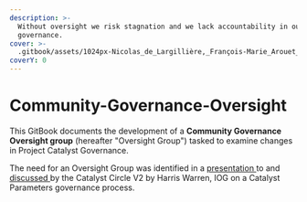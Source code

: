 ```yaml
---
description: >-
  Without oversight we risk stagnation and we lack accountability in our
  governance.
cover: >-
  .gitbook/assets/1024px-Nicolas_de_Largillière,_François-Marie_Arouet_dit_Voltaire_adjusted.png
coverY: 0
---
```


# Community-Governance-Oversight

This GitBook documents the development of a **Community Governance Oversight group** (hereafter "Oversight Group") tasked to examine changes in Project Catalyst Governance.

The need for an Oversight Group was identified in a [presentation ](https://quality-assurance-dao.gitbook.io/catalyst-circle-oversight-v2/meetings/meeting-2-november-25th-2021#presentation-slides)to and [discussed ](https://quality-assurance-dao.gitbook.io/catalyst-circle-oversight-v2/meetings/meeting-2-november-25th-2021#harris-warren-presentation-on-catalyst-parameters-governance-process-29-22)by the Catalyst Circle V2  by Harris Warren, IOG on a Catalyst Parameters governance process.



